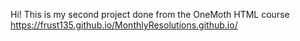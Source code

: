Hi! This is my second project done from the OneMoth HTML course
https://frust135.github.io/MonthlyResolutions.github.io/
